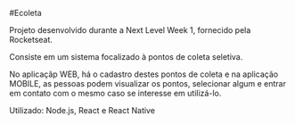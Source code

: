 #Ecoleta

Projeto desenvolvido durante a Next Level Week 1, fornecido pela Rocketseat.

Consiste em um sistema focalizado à pontos de coleta seletiva.

No aplicaçãp WEB, há o cadastro destes pontos de coleta e na aplicação MOBILE, as pessoas podem visualizar os pontos, selecionar algum e 
entrar em contato com o mesmo caso se interesse em utilizá-lo.

Utilizado: Node.js, React e React Native
